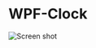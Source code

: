 # WPF-Clock
![Screen shot](https://github.com/arun619/WPF-Clock/blob/master/raw/screenshot.png "WPF Clock Screenshot")
